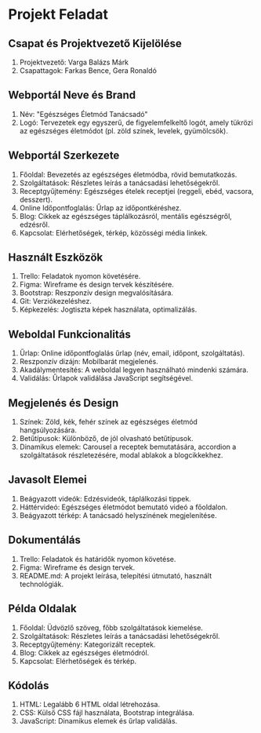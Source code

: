 # Projekt Feladat

## Csapat és Projektvezető Kijelölése
1.	Projektvezető: Varga Balázs Márk
1.	Csapattagok: Farkas Bence, Gera Ronaldó
## Webportál Neve és Brand
1.	Név: "Egészséges Életmód Tanácsadó"
1.	Logó: Tervezetek egy egyszerű, de figyelemfelkeltő logót, amely tükrözi az egészséges életmódot (pl. zöld színek, levelek, gyümölcsök).
## Webportál Szerkezete
1.	Főoldal: Bevezetés az egészséges életmódba, rövid bemutatkozás.
1.	Szolgáltatások: Részletes leírás a tanácsadási lehetőségekről.
1.	Receptgyűjtemény: Egészséges ételek receptjei (reggeli, ebéd, vacsora, desszert).
1.	Online Időpontfoglalás: Űrlap az időpontkéréshez.
1.	Blog: Cikkek az egészséges táplálkozásról, mentális egészségről, edzésről.
1.	Kapcsolat: Elérhetőségek, térkép, közösségi média linkek.
## Használt Eszközök
1.	Trello: Feladatok nyomon követésére.
1.	Figma: Wireframe és design tervek készítésére.
1.	Bootstrap: Reszponzív design megvalósítására.
1.	Git: Verziókezeléshez.
1.	Képkezelés: Jogtiszta képek használata, optimalizálás.
## Weboldal Funkcionalitás
1.	Űrlap: Online időpontfoglalás űrlap (név, email, időpont, szolgáltatás).
1.	Reszponzív dizájn: Mobilbarát megjelenés.
1.	Akadálymentesítés: A weboldal legyen használható mindenki számára.
1.	Validálás: Űrlapok validálása JavaScript segítségével.
## Megjelenés és Design
1.	Színek: Zöld, kék, fehér színek az egészséges életmód hangsúlyozására.
1.	Betűtípusok: Különböző, de jól olvasható betűtípusok.
1.	Dinamikus elemek: Carousel a receptek bemutatására, accordion a szolgáltatások részletezésére, modal ablakok a blogcikkekhez.
## Javasolt Elemei
1.	Beágyazott videók: Edzésvideók, táplálkozási tippek.
1.	Háttérvideó: Egészséges életmódot bemutató videó a főoldalon.
1.	Beágyazott térkép: A tanácsadó helyszínének megjelenítése.
## Dokumentálás
1.	Trello: Feladatok és határidők nyomon követése.
1.	Figma: Wireframe és design tervek.
1.	README.md: A projekt leírása, telepítési útmutató, használt technológiák.
## Példa Oldalak
1.	Főoldal: Üdvözlő szöveg, főbb szolgáltatások kiemelése.
1.	Szolgáltatások: Részletes leírás a tanácsadási lehetőségekről.
1.	Receptgyűjtemény: Kategorizált receptek.
1.	Blog: Cikkek az egészséges életmódról.
1.	Kapcsolat: Elérhetőségek és térkép.
## Kódolás
1.	HTML: Legalább 6 HTML oldal létrehozása.
1.	CSS: Külső CSS fájl használata, Bootstrap integrálása.
1.	JavaScript: Dinamikus elemek és űrlap validálás.
